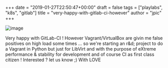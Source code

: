 +++
date = "2019-01-27T22:50:47+00:00"
draft = false
tags = ["playlabs", "k8s", "gitlab"]
title = "very-happy-with-gitlab-ci-however"
author = "jpic"
+++

![image](/img/2019-01-27-very-happy-with-gitlab-ci-however/235a0863607d4971bc63569b3c686563f6628600c2aa4a40a910f62dfccacf41.png)

Very happy with GitLab-CI ! However Vagrant/VirtualBox are givin me false positives on high load some times ... so we're starting an r&amp;d; project to do a Vagrant in Python but just for LibVirt and with the purpose of eXtreme performance & stability for development and of course CI as first class citizen ! Interested ? let us know ;) With LOVE
